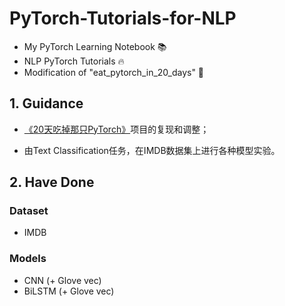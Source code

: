 # PyTorch-Tutorials-for-NLP
* My PyTorch Learning Notebook 📚  
* NLP PyTorch Tutorials 🔥   
* Modification of "eat_pytorch_in_20_days" 🤔

## 1. Guidance
* [《20天吃掉那只PyTorch》](https://github.com/lyhue1991/eat_pytorch_in_20_days)项目的复现和调整； <p>
* 由Text Classification任务，在IMDB数据集上进行各种模型实验。

## 2. Have Done
### Dataset  
* IMDB  
### Models  
* CNN (+ Glove vec)  
* BiLSTM (+ Glove vec)  
